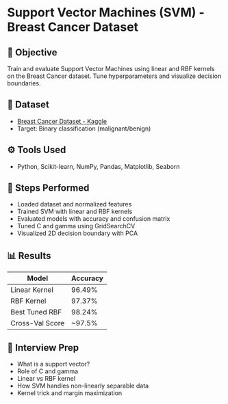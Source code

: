 # Support Vector Machines (SVM) - Breast Cancer Dataset

## 🎯 Objective
Train and evaluate Support Vector Machines using linear and RBF kernels on the Breast Cancer dataset. Tune hyperparameters and visualize decision boundaries.

## 📁 Dataset
- [Breast Cancer Dataset - Kaggle](https://www.kaggle.com/datasets/yasserh/breast-cancer-dataset)
- Target: Binary classification (malignant/benign)

## ⚙️ Tools Used
- Python, Scikit-learn, NumPy, Pandas, Matplotlib, Seaborn

## 🔧 Steps Performed
- Loaded dataset and normalized features
- Trained SVM with linear and RBF kernels
- Evaluated models with accuracy and confusion matrix
- Tuned C and gamma using GridSearchCV
- Visualized 2D decision boundary with PCA

## 📊 Results

| Model         | Accuracy |
|---------------|----------|
| Linear Kernel | 96.49%   |
| RBF Kernel    | 97.37%   |
| Best Tuned RBF | 98.24%  |
| Cross-Val Score | ~97.5% |

## 🧠 Interview Prep
- What is a support vector?
- Role of C and gamma
- Linear vs RBF kernel
- How SVM handles non-linearly separable data
- Kernel trick and margin maximization
